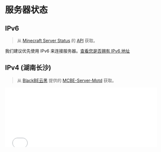 # 服务器状态
## IPv6
> 从 [Minecraft Server Status](https://mcsrvstat.us/bedrock/play.ltya.top) 的 [API](https://api.mcsrvstat.us/bedrock/3/play.ltya.top) 获取。

我们建议优先使用 IPv6 来连接服务器。[查看您是否拥有 IPv6 地址](https://ipw.cn)

<div id="server-status"></div>
<script>
    async function fetchServerStatus() {
        try {
            const response = await fetch('https://api.mcsrvstat.us/bedrock/3/play.ltya.top');
            const data = await response.json();

            let serverStatus = `
                    <strong>IP 地址:</strong> play.ltya.top<br>
                    <strong>端口:</strong> ${data.port}<br>
                    <strong>服务器状态:</strong> ${data.online ? '在线' : '离线'}<br>
                `;

            if (data.online) {
                serverStatus += `
                        <strong>服务器 MOTD:</strong> ${data.motd.clean}<br>
                        <strong>当前在线玩家:</strong> ${data.players.online} / ${data.players.max}<br>
                        <strong>服务器版本:</strong> ${data.version}<br>
                        <strong>游戏模式:</strong> ${data.gamemode}<br>
                        <strong>地图名称:</strong> ${data.map.clean}<br>
                    `;
            }
            document.getElementById('server-status').innerHTML = serverStatus;
        } catch (error) {
            document.getElementById('server-status').innerHTML = `<p class="error">无法获取服务器状态信息，请稍后再试。<br>`;
        }
    }

    fetchServerStatus();
</script>

## IPv4 (湖南长沙)

> 从 [BlackBE云黑](https://blackbe.work) 提供的 [MCBE-Server-Motd](https://motdbe.blackbe.work/iframe.html?ip=cs-v4.play.ltya.top&port=19100&dark=true&join_open=true) 获取。

<iframe frameborder="no" border="0" marginwidth="0" marginheight="0" width="500px" height="195px" scrolling=no src="//motdbe.blackbe.work/iframe.html?ip=cs-v4.play.ltya.top&port=19100&dark=true&join_open=true"></iframe>

